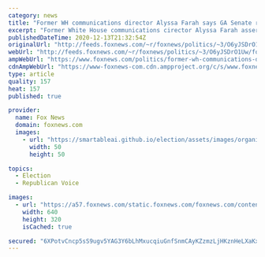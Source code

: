```yaml
---
category: news
title: "Former WH communications director Alyssa Farah says GA Senate runoffs will play role in Hunter Biden probe"
excerpt: "Former White House communications cirector Alyssa Farah asserted Sunday that the result of January's Georgia Senate runoff races would play a role in the future of a probe into Hunter Biden's business dealings. "
publishedDateTime: 2020-12-13T21:32:54Z
originalUrl: "http://feeds.foxnews.com/~r/foxnews/politics/~3/O6yJSDrO1Uw/former-wh-communications-director-alyssa-farah-says-ga-senate-runoffs-will-play-role-in-hunter-biden-probe"
webUrl: "http://feeds.foxnews.com/~r/foxnews/politics/~3/O6yJSDrO1Uw/former-wh-communications-director-alyssa-farah-says-ga-senate-runoffs-will-play-role-in-hunter-biden-probe"
ampWebUrl: "https://www.foxnews.com/politics/former-wh-communications-director-alyssa-farah-says-ga-senate-runoffs-will-play-role-in-hunter-biden-probe.amp"
cdnAmpWebUrl: "https://www-foxnews-com.cdn.ampproject.org/c/s/www.foxnews.com/politics/former-wh-communications-director-alyssa-farah-says-ga-senate-runoffs-will-play-role-in-hunter-biden-probe.amp"
type: article
quality: 157
heat: 157
published: true

provider:
  name: Fox News
  domain: foxnews.com
  images:
    - url: "https://smartableai.github.io/election/assets/images/organizations/foxnews.com-50x50.jpg"
      width: 50
      height: 50

topics:
  - Election
  - Republican Voice

images:
  - url: "https://a57.foxnews.com/static.foxnews.com/foxnews.com/content/uploads/2020/12/640/320/AP20325631724231-e1607011068759.jpg?ve=1&tl=1"
    width: 640
    height: 320
    isCached: true

secured: "6XPotvCncp5sS9ugv5YAG3Y6bLhMxucqiuGnfSnmCAyKZzmzLjHKznHeLXaKxglZhkwcnuuNg2KafaSYBdNvGEkkSUnNd8tFtz2Nt6n7P+mjQMu9E5WnUU/FKsj858pOR09Ej6H6tACPGla1I92oE1DCYL18mcSBNu84YI449T9fwqP0y7U4vCW8rcjihmxv9V7ylwSA2l+dLnlF9TPW1vbqH/awPK+QDy3FRRHS/y+Um9E/k4gwKrVXfjwF8j0k5tOkKxr+yWw2YxdypH60nZcQHSenRU2W43hHthoe1WQnq9o0nS7d974geJTNf+monfCPlEOIvD0AHx3546442B1V9NOIS1Q8vzEKeiIRoWE=;po2C9AXebMt+jsbp6rgJvg=="
---
```


